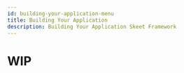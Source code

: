 ```yaml
---
id: building-your-application-menu
title: Building Your Application
description: Building Your Application Skeet Framework
---
```


# WIP